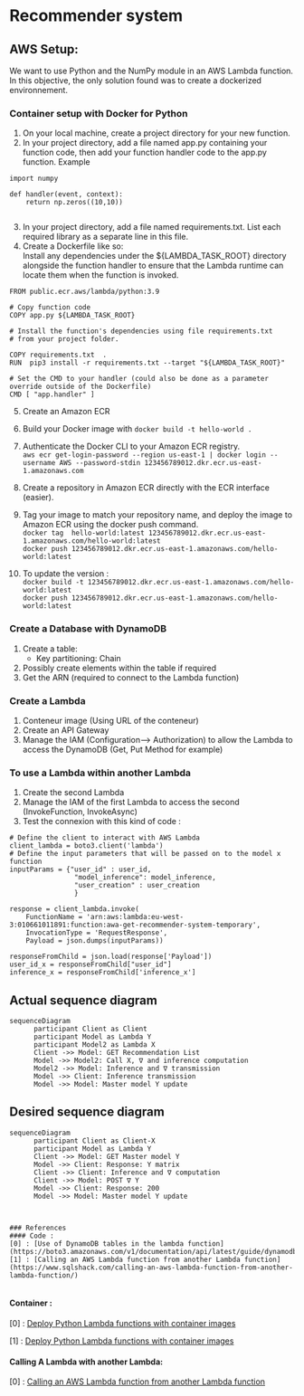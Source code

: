 # Recommender system

## AWS Setup:
We want to use Python and the NumPy module in an AWS Lambda function. In this objective, the only solution found was to create a dockerized environnement.

### Container setup with Docker for Python
1. On your local machine, create a project directory for your new function.
2. In your project directory, add a file named app.py containing your function code, then add your function handler code to the app.py function. Example 
```
import numpy

def handler(event, context):
    return np.zeros((10,10))
    
```

3. In your project directory, add a file named requirements.txt. List each required library as a separate line in this file.
4. Create a Dockerfile like so:  
Install any dependencies under the ${LAMBDA_TASK_ROOT} directory alongside the function handler to ensure that the Lambda runtime can locate them when the function is invoked.
```
FROM public.ecr.aws/lambda/python:3.9

# Copy function code
COPY app.py ${LAMBDA_TASK_ROOT}

# Install the function's dependencies using file requirements.txt
# from your project folder.

COPY requirements.txt  .
RUN  pip3 install -r requirements.txt --target "${LAMBDA_TASK_ROOT}"

# Set the CMD to your handler (could also be done as a parameter override outside of the Dockerfile)
CMD [ "app.handler" ]
```

5. Create an Amazon ECR

6. Build your Docker image with `docker build -t hello-world .`
7. Authenticate the Docker CLI to your Amazon ECR registry.  
`aws ecr get-login-password --region us-east-1 | docker login --username AWS --password-stdin 123456789012.dkr.ecr.us-east-1.amazonaws.com`

8. Create a repository in Amazon ECR directly with the ECR interface (easier).

9. Tag your image to match your repository name, and deploy the image to Amazon ECR using the docker push command.  
`docker tag  hello-world:latest 123456789012.dkr.ecr.us-east-1.amazonaws.com/hello-world:latest`  
`docker push 123456789012.dkr.ecr.us-east-1.amazonaws.com/hello-world:latest`

10. To update the version :  
`docker build -t 123456789012.dkr.ecr.us-east-1.amazonaws.com/hello-world:latest`  
`docker push 123456789012.dkr.ecr.us-east-1.amazonaws.com/hello-world:latest`

### Create a Database with DynamoDB

1. Create a table:
    - Key partitioning: Chain
2. Possibly create elements within the table if required
3. Get the ARN (required to connect to the Lambda function)

### Create a Lambda

1. Conteneur image (Using URL of the conteneur)
2. Create an API Gateway
3. Manage the IAM (Configuration--> Authorization) to allow the Lambda to access the DynamoDB (Get, Put Method for example)

### To use a Lambda within another Lambda
1. Create the second Lambda
2. Manage the IAM of the first Lambda to access the second (InvokeFunction, InvokeAsync)
3. Test the connexion with this kind of code :
```        
# Define the client to interact with AWS Lambda
client_lambda = boto3.client('lambda')
# Define the input parameters that will be passed on to the model x function
inputParams = {"user_id" : user_id,
                "model_inference": model_inference,
                "user_creation" : user_creation
                }

response = client_lambda.invoke(
    FunctionName = 'arn:aws:lambda:eu-west-3:010661011891:function:awa-get-recommender-system-temporary',
    InvocationType = 'RequestResponse',
    Payload = json.dumps(inputParams))

responseFromChild = json.load(response['Payload'])
user_id_x = responseFromChild["user_id"]
inference_x = responseFromChild['inference_x']
```


## Actual sequence diagram
```mermaid
sequenceDiagram
      participant Client as Client
      participant Model as Lambda Y
      participant Model2 as Lambda X
      Client ->> Model: GET Recommendation List
      Model ->> Model2: Call X, ∇ and inference computation
      Model2 ->> Model: Inference and ∇ transmission
      Model ->> Client: Inference transmission
      Model ->> Model: Master model Y update  
```

## Desired sequence diagram
```mermaid
sequenceDiagram
      participant Client as Client-X
      participant Model as Lambda Y
      Client ->> Model: GET Master model Y
      Model ->> Client: Response: Y matrix
      Client ->> Client: Inference and ∇ computation
      Client ->> Model: POST ∇ Y
      Model ->> Client: Response: 200
      Model ->> Model: Master model Y update



### References
#### Code :
[0] : [Use of DynamoDB tables in the lambda function](https://boto3.amazonaws.com/v1/documentation/api/latest/guide/dynamodb.html)  
[1] : [Calling an AWS Lambda function from another Lambda function](https://www.sqlshack.com/calling-an-aws-lambda-function-from-another-lambda-function/)


```


#### Container :


[0] : [Deploy Python Lambda functions with container images](https://docs.aws.amazon.com/lambda/latest/dg/images-create.html#images-create-from-base)

[1] : [Deploy Python Lambda functions with container images](https://docs.aws.amazon.com/lambda/latest/dg/python-image.html#python-image-base)

#### Calling A Lambda with another Lambda:

[0] : [Calling an AWS Lambda function from another Lambda function](https://www.sqlshack.com/calling-an-aws-lambda-function-from-another-lambda-function/)

